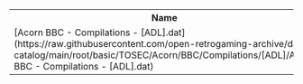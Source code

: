 <table>
<tr><th>Name</th><th>Size</th></tr>
<tr><td>[Acorn BBC - Compilations - [ADL].dat](https://raw.githubusercontent.com/open-retrogaming-archive/dat-catalog/main/root/basic/TOSEC/Acorn/BBC/Compilations/[ADL]/Acorn BBC - Compilations - [ADL].dat)</td><td>32744</td></tr>
</table>
